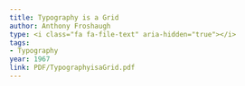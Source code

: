 ```yaml
---
title: Typography is a Grid
author: Anthony Froshaugh
type: <i class="fa fa-file-text" aria-hidden="true"></i>
tags:
- Typography
year: 1967
link: PDF/TypographyisaGrid.pdf
---
```

